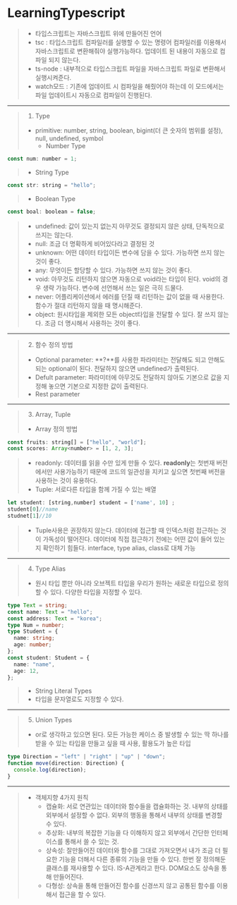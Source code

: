 # LearningTypescript

> - 타입스크립트는 자바스크립트 위에 만들어진 언어
> - tsc : 타입스크립트 컴파일러를 실행할 수 있는 명령어
>   컴파일러를 이용해서 자바스크립트로 변환해줘야 실행가능하다. 업데이트 된 내용이 자동으로 컴파일 되지 않는다.
> - ts-node : 내부적으로 타입스크립트 파일을 자바스크립트 파일로 변환해서 실행시켜준다.
> - watch모드 : 기존에 업데이트 시 컴파일을 해줬어야 하는데 이 모드에서는 파일 업데이트시 자동으로 컴파일이 진행된다.

---

> 1. Type
>
> - primitive: number, string, boolean, bigint(더 큰 숫자의 범위를 설정), null, undefined, symbol
>   - Number Type

```javascript
const num: number = 1;
```

> - String Type

```javascript
const str: string = "hello";
```

> - Boolean Type

```javascript
const boal: boolean = false;
```

> - undefined: 값이 있는지 없는지 아무것도 결정되지 않은 상태, 단독적으로 쓰지는 않는다.
> - null: 조금 더 명확하게 비어있다라고 결정된 것
> - unknown: 어떤 데이터 타입이든 변수에 담을 수 있다. 가능하면 쓰지 않는 것이 좋다.
> - any: 무엇이든 할당할 수 있다. 가능하면 쓰지 않는 것이 좋다.
> - void: 아무것도 리턴하지 않으면 자동으로 void라는 타입이 된다. void의 경우 생략 가능하다. 변수에 선언해서 쓰는 일은 극히 드물다.
> - never: 어플리케이션에서 에러를 던질 때 리턴하는 값이 없을 때 사용한다. 함수가 절대 리턴하지 않을 때 명시해준다.
> - object: 원시타입을 제외한 모든 object타입을 전달할 수 있다. 잘 쓰지 않는다. 조금 더 명시해서 사용하는 것이 좋다.

---

> 2. 함수 정의 방법
>
> - Optional parameter: **?**를 사용한 파라미터는 전달해도 되고 안해도 되는 optional이 된다. 전달하지 않으면 undefined가 출력된다.
> - Defult parameter: 파라미터에 아무것도 전달하지 않아도 기본으로 값을 지정해 놓으면 기본으로 지정한 값이 출력된다.
> - Rest parameter

---

> 3. Array, Tuple
>
> - Array 정의 방법

```javascript
const fruits: string[] = ["hello", "world"];
const scores: Array<number> = [1, 2, 3];
```

> - readonly: 데이터를 읽을 수만 있게 만들 수 있다. **readonly**는 첫번재 버전에서만 사용가능하기 때문에 코드의 일관성을 지키고 싶으면 첫번째 버전을 사용하는 것이 유용하다.
> - Tuple: 서로다른 타입을 함께 가질 수 있는 배열

```javascript
let student: [string,number] student = ['name', 10] ;
student[0]//name
studnet[1]//10
```

> - Tuple사용은 권장하지 않는다. 데이터에 접근할 때 인덱스처럼 접근하는 것이 가독성이 떨어진다. 데이터에 직접 접근하기 전에는 어떤 값이 들어 있는 지 확인하기 힘들다. interface, type alias, class로 대체 가능

---

> 4. Type Alias
>
> - 원시 타입 뿐만 아니라 오브젝트 타입을 우리가 원하는 새로운 타입으로 정의할 수 있다. 다양한 타입을 지정할 수 있다.

```typescript
type Text = string;
const name: Text = "hello";
const address: Text = "korea";
type Num = number;
type Student = {
  name: string;
  age: number;
};
const student: Student = {
  name: "name",
  age: 12,
};
```

> - String Literal Types
> - 타입을 문자열로도 지정할 수 있다.

---

> 5. Union Types
>
> - or로 생각하고 있으면 된다. 모든 가능한 케이스 중 발생할 수 있는 딱 하나를 받을 수 있는 타입을 만들고 싶을 때 사용, 활용도가 높은 타입

```typescript
type Direction = "left" | "right" | "up" | "down";
function move(direction: Direction) {
  console.log(direction);
}
```

---

> - 객체지향 4가지 원칙
>   - 캡슐화: 서로 연관있는 데이터와 함수들을 캡슐화하는 것. 내부의 상태를 외부에서 설정할 수 없다. 외부의 행동을 통해서 내부의 상태를 변경할 수 있다.
>   - 추상화: 내부의 복잡한 기능을 다 이해하지 않고 외부에서 간단한 인터페이스를 통해서 쓸 수 있는 것.
>   - 상속성: 잘만들어진 데이터와 함수를 그대로 가져오면서 내가 조금 더 필요한 기능을 더해서 다른 종류의 기능을 만들 수 있다. 한번 잘 정의해둔 클래스를 재사용할 수 있다. IS-A관계라고 한다.
>     DOM요소도 상속을 통해 만들어진다.
>   - 다형성: 상속을 통해 만들어진 함수를 신경쓰지 않고 공통된 함수를 이용해서 접근을 할 수 있다.
